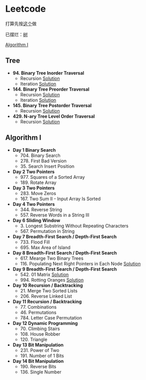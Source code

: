 # Leetcode

打算先按[这个](https://zxi.mytechroad.com/blog/leetcode-problem-categories/)做

已摆烂：[树](#tree)

[Algorithm I](#algorithm-i)

## Tree
+ **94. Binary Tree Inorder Traversal**
  + Recursion [Solution](https://github.com/xdnyb/Leetcode/blob/main/Problems/94Recursion.py)
  + Iteration [Solution](https://github.com/xdnyb/Leetcode/blob/main/Problems/94Iteration.py)
+ **144. Binary Tree Preorder Traversal**
  + Recursion [Solution](https://github.com/xdnyb/Leetcode/blob/main/Problems/144Recursion.py)
  + Iteration [Solution](https://github.com/xdnyb/Leetcode/blob/main/Problems/144Iteration.py)
+ **145. Binary Tree Postorder Traversal**
  + Recursion [Solution](https://github.com/xdnyb/Leetcode/blob/main/Problems/145Recursion.py)
+ **429. N-ary Tree Level Order Traversal**
  + Recursion [Solution](https://github.com/xdnyb/Leetcode/blob/main/Problems/429Recursion.py)

## Algorithm I
+ **Day 1 Binary Search**
  + 704\. Binary Search
  + 278\. First Bad Version
  + 35\. Search Insert Position
+ **Day 2 Two Pointers**
  + 977\. Squares of a Sorted Array
  + 189\. Rotate Array
+ **Day 3 Two Pointers**
  + 283\. Move Zeros
  + 167\. Two Sum II - Input Array Is Sorted
+ **Day 4 Two Pointers**
  + 344\. Reverse String
  + 557\. Reverse Words in a String III
+ **Day 6 Sliding Window**
  + 3\. Longest Substring Without Repeating Characters
  + 567\. Permutation in String
+ **Day 7 Breadth-First Search / Depth-First Search**
  + 733\. Flood Fill
  + 695\. Max Area of Island
+ **Day 8 Breadth-First Search / Depth-First Search**
  + 617\. Mearge Two Binary Trees
  + 116\. Populating Next Right Pointers in Each Node [Solution](https://github.com/xdnyb/Leetcode/blob/main/Problems/116.py)
+ **Day 9 Breadth-First Search / Depth-First Search**
  + 542\. 01 Matrix [Solution](https://github.com/xdnyb/Leetcode/blob/main/Problems/542.py)
  + 994\. Rotting Oranges [Solution](https://github.com/xdnyb/Leetcode/blob/main/Problems/994.py)
+ **Day 10 Recursion / Backtracking**
  + 21\. Merge Two Sorted Lists
  + 206\. Reverse Linked List
+ **Day 11 Recursion / Backtracking**
  + 77\. Combinations
  + 46\. Permutations
  + 784\. Letter Case Permutation
+ **Day 12 Dynamic Programming**
  + 70\. Climbing Stairs
  + 108\. House Robber
  + 120\. Triangle
+ **Day 13 Bit Manipulation**
  + 231\. Power of Two
  + 191\. Number of 1 Bits
+ **Day 14 Bit Manipulation**
  + 190\. Reverse Bits
  + 136\. Single Number
